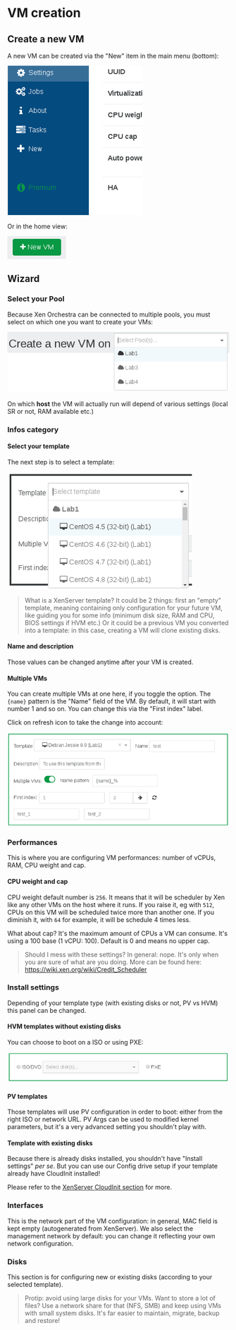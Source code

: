 # VM creation

## Create a new VM

A new VM can be created via the "New" item in the main menu (bottom):

![](./assets/xo5vmcreatemenu.png)

Or in the home view:

![](./assets/xo5newvmbutton.png)

## Wizard

### Select your Pool

Because Xen Orchestra can be connected to multiple pools, you must select on which one you want to create your VMs:

![](./assets/xo5createonpool.png)

On which **host** the VM will actually run will depend of various settings (local SR or not, RAM available etc.)

### Infos category

#### Select your template

The next step is to select a template:

![](./assets/xo5createwithtemplate.png)

> What is a XenServer template? It could be 2 things: first an "empty" template, meaning containing only configuration for your future VM, like guiding you for some info (minimum disk size, RAM and CPU, BIOS settings if HVM etc.) Or it could be a previous VM you converted into a template: in this case, creating a VM will clone existing disks.

#### Name and description

Those values can be changed anytime after your VM is created.

#### Multiple VMs

You can create multiple VMs at one here, if you toggle the option. The `{name}` pattern is the "Name" field of the VM. By default, it will start with number 1 and so on. You can change this via the "First index" label.

Click on refresh icon to take the change into account:

![](./assets/xo5multiplevms.png)

### Performances

This is where you are configuring VM performances: number of vCPUs, RAM, CPU weight and cap.

#### CPU weight and cap

CPU weight default number is `256`. It means that it will be scheduler by Xen like any other VMs on the host where it runs. If you raise it, eg with `512`, CPUs on this VM will be scheduled twice more than another one. If you diminish it, with `64` for example, it will be schedule 4 times less.

What about cap? It's the maximum amount of CPUs a VM can consume. It's using a 100 base (1 vCPU: 100). Default is 0 and means no upper cap.

> Should I mess with these settings? In general: nope. It's only when you are sure of what are you doing. More can be found here: https://wiki.xen.org/wiki/Credit_Scheduler

### Install settings

Depending of your template type (with existing disks or not, PV vs HVM) this panel can be changed.

#### HVM templates without existing disks

You can choose to boot on a ISO or using PXE:

![](./assets/xo5installsettings.png)

#### PV templates

Those templates will use PV configuration in order to boot: either from the right ISO or network URL. PV Args can be used to modified kernel parameters, but it's a very advanced setting you shouldn't play with.

#### Template with existing disks

Because there is already disks installed, you shouldn't have "Install settings" *per se*. But you can use our Config drive setup if your template already have CloudInit installed!

Please refer to the [XenServer CloudInit section](cloudinit.md) for more.

### Interfaces

This is the network part of the VM configuration: in general, MAC field is kept empty (autogenerated from XenServer). We also select the management network by default: you can change it reflecting your own network configuration.

### Disks

This section is for configuring new or existing disks (according to your selected template).

> Protip: avoid using large disks for your VMs. Want to store a lot of files? Use a network share for that (NFS, SMB) and keep using VMs with small system disks. It's far easier to maintain, migrate, backup and restore!
